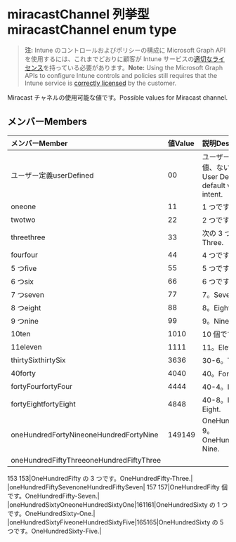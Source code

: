 # <a name="miracastchannel-enum-type"></a><span data-ttu-id="854c4-101">miracastChannel 列挙型</span><span class="sxs-lookup"><span data-stu-id="854c4-101">miracastChannel enum type</span></span>

> <span data-ttu-id="854c4-102">**注:** Intune のコントロールおよびポリシーの構成に Microsoft Graph API を使用するには、これまでどおりに顧客が Intune サービスの[適切なライセンス](https://go.microsoft.com/fwlink/?linkid=839381)を持っている必要があります。</span><span class="sxs-lookup"><span data-stu-id="854c4-102">**Note:** Using the Microsoft Graph APIs to configure Intune controls and policies still requires that the Intune service is [correctly licensed](https://go.microsoft.com/fwlink/?linkid=839381) by the customer.</span></span>

<span data-ttu-id="854c4-103">Miracast チャネルの使用可能な値です。</span><span class="sxs-lookup"><span data-stu-id="854c4-103">Possible values for Miracast channel.</span></span>
## <a name="members"></a><span data-ttu-id="854c4-104">メンバー</span><span class="sxs-lookup"><span data-stu-id="854c4-104">Members</span></span>
|<span data-ttu-id="854c4-105">メンバー</span><span class="sxs-lookup"><span data-stu-id="854c4-105">Member</span></span>|<span data-ttu-id="854c4-106">値</span><span class="sxs-lookup"><span data-stu-id="854c4-106">Value</span></span>|<span data-ttu-id="854c4-107">説明</span><span class="sxs-lookup"><span data-stu-id="854c4-107">Description</span></span>|
|:---|:---|:---|
|<span data-ttu-id="854c4-108">ユーザー定義</span><span class="sxs-lookup"><span data-stu-id="854c4-108">userDefined</span></span>|<span data-ttu-id="854c4-109">0</span><span class="sxs-lookup"><span data-stu-id="854c4-109">0</span></span>|<span data-ttu-id="854c4-110">ユーザー定義、既定値、ない目的。</span><span class="sxs-lookup"><span data-stu-id="854c4-110">User Defined, default value, no intent.</span></span>|
|<span data-ttu-id="854c4-111">one</span><span class="sxs-lookup"><span data-stu-id="854c4-111">one</span></span>|<span data-ttu-id="854c4-112">1</span><span class="sxs-lookup"><span data-stu-id="854c4-112">1</span></span>|<span data-ttu-id="854c4-113">1 つです。</span><span class="sxs-lookup"><span data-stu-id="854c4-113">One.</span></span>|
|<span data-ttu-id="854c4-114">two</span><span class="sxs-lookup"><span data-stu-id="854c4-114">two</span></span>|<span data-ttu-id="854c4-115">2</span><span class="sxs-lookup"><span data-stu-id="854c4-115">2</span></span>|<span data-ttu-id="854c4-116">2 つです。</span><span class="sxs-lookup"><span data-stu-id="854c4-116">Two.</span></span>|
|<span data-ttu-id="854c4-117">three</span><span class="sxs-lookup"><span data-stu-id="854c4-117">three</span></span>|<span data-ttu-id="854c4-118">3</span><span class="sxs-lookup"><span data-stu-id="854c4-118">3</span></span>|<span data-ttu-id="854c4-119">次の 3 つです。</span><span class="sxs-lookup"><span data-stu-id="854c4-119">Three.</span></span>|
|<span data-ttu-id="854c4-120">four</span><span class="sxs-lookup"><span data-stu-id="854c4-120">four</span></span>|<span data-ttu-id="854c4-121">4</span><span class="sxs-lookup"><span data-stu-id="854c4-121">4</span></span>|<span data-ttu-id="854c4-122">4 つです。</span><span class="sxs-lookup"><span data-stu-id="854c4-122">Four.</span></span>|
|<span data-ttu-id="854c4-123">5 つ</span><span class="sxs-lookup"><span data-stu-id="854c4-123">five</span></span>|<span data-ttu-id="854c4-124">5</span><span class="sxs-lookup"><span data-stu-id="854c4-124">5</span></span>|<span data-ttu-id="854c4-125">5 つです。</span><span class="sxs-lookup"><span data-stu-id="854c4-125">Five.</span></span>|
|<span data-ttu-id="854c4-126">6 つ</span><span class="sxs-lookup"><span data-stu-id="854c4-126">six</span></span>|<span data-ttu-id="854c4-127">6</span><span class="sxs-lookup"><span data-stu-id="854c4-127">6</span></span>|<span data-ttu-id="854c4-128">6 つです。</span><span class="sxs-lookup"><span data-stu-id="854c4-128">Six.</span></span>|
|<span data-ttu-id="854c4-129">7 つ</span><span class="sxs-lookup"><span data-stu-id="854c4-129">seven</span></span>|<span data-ttu-id="854c4-130">7</span><span class="sxs-lookup"><span data-stu-id="854c4-130">7</span></span>|<span data-ttu-id="854c4-131">7。</span><span class="sxs-lookup"><span data-stu-id="854c4-131">Seven.</span></span>|
|<span data-ttu-id="854c4-132">8 つ</span><span class="sxs-lookup"><span data-stu-id="854c4-132">eight</span></span>|<span data-ttu-id="854c4-133">8</span><span class="sxs-lookup"><span data-stu-id="854c4-133">8</span></span>|<span data-ttu-id="854c4-134">8。</span><span class="sxs-lookup"><span data-stu-id="854c4-134">Eight.</span></span>|
|<span data-ttu-id="854c4-135">9 つ</span><span class="sxs-lookup"><span data-stu-id="854c4-135">nine</span></span>|<span data-ttu-id="854c4-136">9</span><span class="sxs-lookup"><span data-stu-id="854c4-136">9</span></span>|<span data-ttu-id="854c4-137">9。</span><span class="sxs-lookup"><span data-stu-id="854c4-137">Nine.</span></span>|
|<span data-ttu-id="854c4-138">10</span><span class="sxs-lookup"><span data-stu-id="854c4-138">ten</span></span>|<span data-ttu-id="854c4-139">10</span><span class="sxs-lookup"><span data-stu-id="854c4-139">10</span></span>|<span data-ttu-id="854c4-140">10 個です。</span><span class="sxs-lookup"><span data-stu-id="854c4-140">Ten.</span></span>|
|<span data-ttu-id="854c4-141">11</span><span class="sxs-lookup"><span data-stu-id="854c4-141">eleven</span></span>|<span data-ttu-id="854c4-142">11</span><span class="sxs-lookup"><span data-stu-id="854c4-142">11</span></span>|<span data-ttu-id="854c4-143">11。</span><span class="sxs-lookup"><span data-stu-id="854c4-143">Eleven.</span></span>|
|<span data-ttu-id="854c4-144">thirtySix</span><span class="sxs-lookup"><span data-stu-id="854c4-144">thirtySix</span></span>|<span data-ttu-id="854c4-145">36</span><span class="sxs-lookup"><span data-stu-id="854c4-145">36</span></span>|<span data-ttu-id="854c4-146">30-6。</span><span class="sxs-lookup"><span data-stu-id="854c4-146">Thirty-Six.</span></span>|
|<span data-ttu-id="854c4-147">40</span><span class="sxs-lookup"><span data-stu-id="854c4-147">forty</span></span>|<span data-ttu-id="854c4-148">40</span><span class="sxs-lookup"><span data-stu-id="854c4-148">40</span></span>|<span data-ttu-id="854c4-149">40。</span><span class="sxs-lookup"><span data-stu-id="854c4-149">Forty.</span></span>|
|<span data-ttu-id="854c4-150">fortyFour</span><span class="sxs-lookup"><span data-stu-id="854c4-150">fortyFour</span></span>|<span data-ttu-id="854c4-151">44</span><span class="sxs-lookup"><span data-stu-id="854c4-151">44</span></span>|<span data-ttu-id="854c4-152">40-4。</span><span class="sxs-lookup"><span data-stu-id="854c4-152">Forty-Four.</span></span>|
|<span data-ttu-id="854c4-153">fortyEight</span><span class="sxs-lookup"><span data-stu-id="854c4-153">fortyEight</span></span>|<span data-ttu-id="854c4-154">48</span><span class="sxs-lookup"><span data-stu-id="854c4-154">48</span></span>|<span data-ttu-id="854c4-155">40-8。</span><span class="sxs-lookup"><span data-stu-id="854c4-155">Forty-Eight.</span></span>|
|<span data-ttu-id="854c4-156">oneHundredFortyNine</span><span class="sxs-lookup"><span data-stu-id="854c4-156">oneHundredFortyNine</span></span>|<span data-ttu-id="854c4-157">149</span><span class="sxs-lookup"><span data-stu-id="854c4-157">149</span></span>|<span data-ttu-id="854c4-158">OneHundredForty 9。</span><span class="sxs-lookup"><span data-stu-id="854c4-158">OneHundredForty-Nine.</span></span>|
|<span data-ttu-id="854c4-159">oneHundredFiftyThree</span><span class="sxs-lookup"><span data-stu-id="854c4-159">oneHundredFiftyThree</span></span>|<span data-ttu-id="854c4-160"> 
153 
</span><span class="sxs-lookup"><span data-stu-id="854c4-160">153</span></span>|<span data-ttu-id="854c4-161">OneHundredFifty の 3 つです。</span><span class="sxs-lookup"><span data-stu-id="854c4-161">OneHundredFifty-Three.</span></span>|
|<span data-ttu-id="854c4-162">oneHundredFiftySeven</span><span class="sxs-lookup"><span data-stu-id="854c4-162">oneHundredFiftySeven</span></span>|<span data-ttu-id="854c4-163"> 
157 
</span><span class="sxs-lookup"><span data-stu-id="854c4-163">157</span></span>|<span data-ttu-id="854c4-164">OneHundredFifty 個です。</span><span class="sxs-lookup"><span data-stu-id="854c4-164">OneHundredFifty-Seven.</span></span>|
|<span data-ttu-id="854c4-165">oneHundredSixtyOne</span><span class="sxs-lookup"><span data-stu-id="854c4-165">oneHundredSixtyOne</span></span>|<span data-ttu-id="854c4-166">161</span><span class="sxs-lookup"><span data-stu-id="854c4-166">161</span></span>|<span data-ttu-id="854c4-167">OneHundredSixty の 1 つです。</span><span class="sxs-lookup"><span data-stu-id="854c4-167">OneHundredSixty-One.</span></span>|
|<span data-ttu-id="854c4-168">oneHundredSixtyFive</span><span class="sxs-lookup"><span data-stu-id="854c4-168">oneHundredSixtyFive</span></span>|<span data-ttu-id="854c4-169">165</span><span class="sxs-lookup"><span data-stu-id="854c4-169">165</span></span>|<span data-ttu-id="854c4-170">OneHundredSixty の 5 つです。</span><span class="sxs-lookup"><span data-stu-id="854c4-170">OneHundredSixty-Five.</span></span>|



